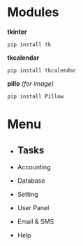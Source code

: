 # Modules
**tkinter**

```
pip install tk 
```
**tkcalendar**

```
pip install tkcalendar
```
**pillo** *(for image)*

```
pip install Pillow
```

# Menu

- Tasks
    - 
- Accounting

- Database

- Setting

- User Panel

- Email & SMS

- Help